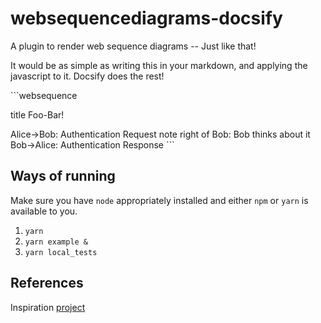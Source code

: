 # websequencediagrams-docsify

A plugin to render web sequence diagrams -- Just like that!

It would be as simple as writing this in your markdown, and applying the javascript to it. Docsify does the rest!

\`\`\`websequence

title Foo-Bar!

Alice->Bob: Authentication Request
note right of Bob: Bob thinks about it
Bob->Alice: Authentication Response
\`\`\`

## Ways of running

Make sure you have `node` appropriately installed and either `npm` or `yarn` is available to you.

1. `yarn`
2. `yarn example &`
3. `yarn local_tests`

## References

Inspiration [project](https://github.com/Leward/mermaid-docsify)
